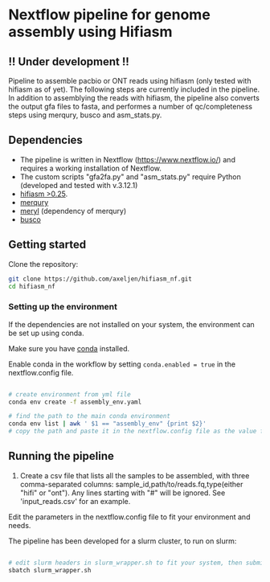 # Nextflow pipeline for genome assembly using Hifiasm

## !! Under development !!

Pipeline to assemble pacbio or ONT reads using hifiasm (only tested with hifiasm as of yet). The following steps are currently included in the pipeline. In addition to assemblying the reads with hifiasm, the pipeline also converts the output gfa files to fasta, and performes a number of qc/completeness steps using merqury, busco and asm_stats.py.

## Dependencies

- The pipeline is written in Nextflow (https://www.nextflow.io/) and requires a working installation of Nextflow.
- The custom scripts "gfa2fa.py" and "asm_stats.py" require Python (developed and tested with v.3.12.1)
- [hifiasm >0.25](https://github.com/chhylp123/hifiasm).
- [merqury](https://github.com/marbl/merqury)
- [meryl](https://github.com/marbl/meryl) (dependency of merqury)
- [busco](https://busco.ezlab.org/)

## Getting started

Clone the repository:

```bash
git clone https://github.com/axeljen/hifiasm_nf.git
cd hifiasm_nf
```

### Setting up the environment

If the dependencies are not installed on your system, the environment can be set up using conda.

Make sure you have [conda](https://docs.conda.io/en/latest/) installed.  

Enable conda in the workflow by setting `conda.enabled = true` in the nextflow.config file.

```bash

# create environment from yml file
conda env create -f assembly_env.yaml

# find the path to the main conda environment
conda env list | awk ' $1 == "assembly_env" {print $2}'
# copy the path and paste it in the nextflow.config file as the value for process.conda

```

## Running the pipeline

1) Create a csv file that lists all the samples to be assembled, with three comma-separated columns: sample_id,path/to/reads.fq,type(either "hifi" or "ont"). Any lines starting with "#" will be ignored. See 'input_reads.csv' for an example.

Edit the parameters in the nextflow.config file to fit your environment and needs.

The pipeline has been developed for a slurm cluster, to run on slurm:

```bash

# edit slurm headers in slurm_wrapper.sh to fit your system, then submit the job with: 
sbatch slurm_wrapper.sh

```
